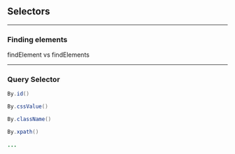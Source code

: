 ## Selectors

---

### Finding elements

findElement vs findElements

---

### Query Selector

````java
By.id()

By.cssValue()

By.className()

By.xpath()
        
...
````




